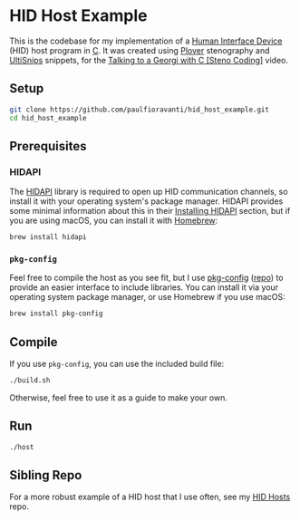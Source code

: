 # HID Host Example

This is the codebase for my implementation of a [Human Interface Device][] (HID)
host program in [C][]. It was created using [Plover][] stenography and
[UltiSnips][] snippets, for the [Talking to a Georgi with C \[Steno Coding\]][]
video.

## Setup

```sh
git clone https://github.com/paulfioravanti/hid_host_example.git
cd hid_host_example
```

## Prerequisites

### HIDAPI

The [HIDAPI][] library is required to open up HID communication channels, so
install it with your operating system's package manager. HIDAPI provides some
minimal information about this in their [Installing HIDAPI][] section, but if
you are using macOS, you can install it with [Homebrew][]:

```sh
brew install hidapi
```

### `pkg-config`

Feel free to compile the host as you see fit, but I use [pkg-config][]
([repo][pkg-config repo]) to provide an easier interface to include libraries.
You can install it via your operating system package manager, or use Homebrew if
you use macOS:

```sh
brew install pkg-config
```

## Compile

If you use `pkg-config`, you can use the included build file:

```sh
./build.sh
```

Otherwise, feel free to use it as a guide to make your own.

## Run

```sh
./host
```

## Sibling Repo

For a more robust example of a HID host that I use often, see my [HID Hosts][]
repo.

[C]: https://en.wikipedia.org/wiki/C_(programming_language)
[HIDAPI]: https://github.com/libusb/hidapi
[HID Hosts]: https://github.com/paulfioravanti/hid_hosts
[Homebrew]: https://brew.sh/
[Human Interface Device]: https://en.wikipedia.org/wiki/USB_human_interface_device_class
[Installing HIDAPI]: https://github.com/libusb/hidapi#installing-hidapi
[pkg-config]: https://en.wikipedia.org/wiki/Pkg-config
[pkg-config repo]: https://gitlab.freedesktop.org/pkg-config/pkg-config
[Plover]: http://www.openstenoproject.org/
[Talking to a Georgi with C \[Steno Coding\]]: https://www.youtube.com/watch?v=egReh-6maNw
[UltiSnips]: https://github.com/SirVer/ultisnips
